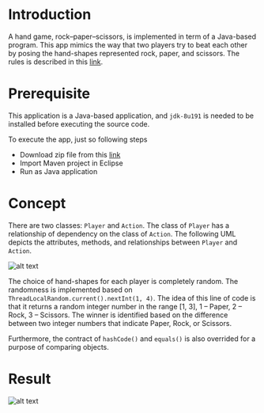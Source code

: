 # Introduction
A hand game, rock–paper–scissors, is implemented in term of a Java-based program. This app mimics the way that two players try to beat each other by posing the hand-shapes represented rock, paper, and scissors. The rules is described in this [link](https://en.wikipedia.org/wiki/Rock%E2%80%93paper%E2%80%93scissors).

# Prerequisite
This application is a Java-based application, and `jdk-8u191` is needed to be installed before executing the source code.

To execute the app, just so following steps
- Download zip file from this [link](https://github.com/trdngy/toy-project-3.git)
- Import Maven project in Eclipse
- Run as Java application

# Concept
There are two classes: `Player` and `Action`. The class of `Player` has a relationship of dependency on the class of `Action`. The following UML depicts the attributes, methods, and relationships between `Player` and `Action`.

![alt text](https://github.com/trdngy/img-pool/blob/master/toy-project-3.png)

The choice of hand-shapes for each player is completely random. The randomness is implemented based on `ThreadLocalRandom.current().nextInt(1, 4)`. The idea of this line of code is that it returns a random integer number in the range [1, 3], 1 – Paper, 2 – Rock, 3 – Scissors. The winner is identified based on the difference between two integer numbers that indicate Paper, Rock, or Scissors.

Furthermore, the contract of `hashCode()` and `equals()` is also overrided for a purpose of comparing objects.

# Result
![alt text](https://github.com/trdngy/img-pool/blob/master/toy-project-3-result.png)
